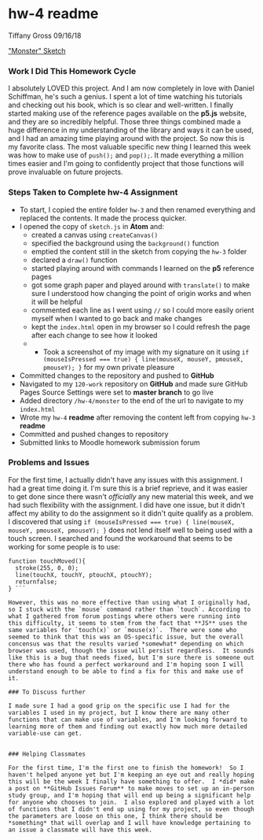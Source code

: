 # hw-4 readme
Tiffany Gross
09/16/18

["Monster" Sketch](https://jolenetiffanyg.github.io/course-work/hw-4/monster/)

### Work I Did This Homework Cycle
  I absolutely LOVED this project.  And I am now completely in love with Daniel Schiffman, he's such a genius.  I spent a lot of time watching his tutorials and checking out his book, which is so clear and well-written.  I finally started making use of the reference pages available on the **p5.js** website, and they are so incredibly helpful.  Those three things combined made a huge difference in my understanding of the library and ways it can be used, and I had an amazing time playing around with the project.  So now this is my favorite class.  The most valuable specific new thing I learned this week was how to make use of `push();` and `pop();`.  It made everything a million times easier and I'm going to confidently project that those functions will prove invaluable on future projects.

### Steps Taken to Complete **hw-4** Assignment

- To start, I copied the entire folder `hw-3` and then renamed everything and replaced the contents.  It made the process quicker.
- I opened the copy of `sketch.js` in **Atom** and:
  - created a canvas using `createCanvas()`
  - specified the background using the `background()` function
  - emptied the content still in the sketch from copying the `hw-3` folder
  - declared a `draw()` function
  - started playing around with commands I learned on the **p5** reference pages
  - got some graph paper and played around with `translate()` to make sure I understood how changing the point of origin works and when it will be helpful
  - commented each line as I went using `//` so I could more easily orient myself when I wanted to go back and make changes
  - kept the `index.html` open in my browser so I could refresh the page after each change to see how it looked
  - - Took a screenshot of my image with my signature on it using `if (mouseIsPressed === true) { line(mouseX, mouseY, pmouseX, pmouseY); }` for my own private pleasure
- Committed changes to the repository and pushed to **GitHub**
- Navigated to my `120-work` repository on **GitHub** and made sure GitHub Pages Source Settings were set to **master branch** to go live
- Added directory `/hw-4/monster` to the end of the url to navigate to my `index.html`
- Wrote my `hw-4` **readme** after removing the content left from copying `hw-3` **readme**
- Committed and pushed changes to repository
- Submitted links to Moodle homework submission forum

### Problems and Issues
  For the first time, I actually didn't have any issues with this assignment.  I had a great time doing it.  I'm sure this is a brief reprieve, and it was easier to get done since there wasn't *officially* any new material this week, and we had such flexibility with the assignment.  I did have one issue, but it didn't affect my ability to do the assignment so it didn't quite qualify as a problem.  I discovered that using `if (mouseIsPressed === true) { line(mouseX, mouseY, pmouseX, pmouseY); }` does not lend itself well to being used with a touch screen.  I searched and found the workaround that seems to be working for some people is to use:
  ```
  function touchMoved(){
    stroke(255, 0, 0);
    line(touchX, touchY, ptouchX, ptouchY);
    returnfalse;
  } ```
  
  However, this was no more effective than using what I originally had, so I stuck with the `mouse` command rather than `touch`. According to what I gathered from forum postings where others were running into this difficulty, it seems to stem from the fact that **JS** uses the same variables for `touch(x)` or `mouse(x)`.  There were some who seemed to think that this was an OS-specific issue, but the overall concensus was that the results varied *somewhat* depending on which browser was used, though the issue will persist regardless.  It sounds like this is a bug that needs fixed, but I'm sure there is someone out there who has found a perfect workaround and I'm hoping soon I will understand enough to be able to find a fix for this and make use of it.

### To Discuss further

  I made sure I had a good grip on the specific use I had for the variables I used in my project, but I know there are many other functions that can make use of variables, and I'm looking forward to learning more of them and finding out exactly how much more detailed variable-use can get.


### Helping Classmates

For the first time, I'm the first one to finish the homework!  So I haven't helped anyone yet but I'm keeping an eye out and really hoping this will be the week I finally have something to offer.  I *did* make a post on **GitHub Issues Forum** to make moves to set up an in-person study group, and I'm hoping that will end up being a significant help for anyone who chooses to join.  I also explored and played with a lot of functions that I didn't end up using for my project, so even though the parameters are loose on this one, I think there should be *something* that will overlap and I will have knowledge pertaining to an issue a classmate will have this week.
